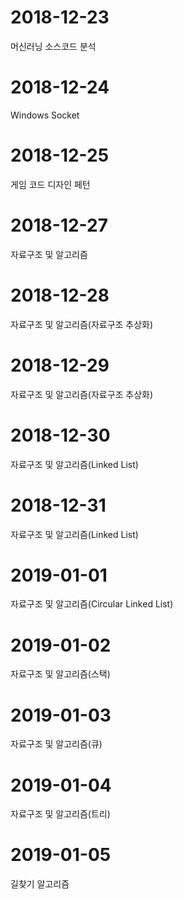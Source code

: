 # 2018-12-23
머신러닝 소스코드 분석  

# 2018-12-24
Windows Socket 

# 2018-12-25
게임 코드 디자인 페턴 

# 2018-12-27
자료구조 및 알고리즘

# 2018-12-28
자료구조 및 알고리즘(자료구조 추상화)

# 2018-12-29
자료구조 및 알고리즘(자료구조 추상화)

# 2018-12-30
자료구조 및 알고리즘(Linked List)

# 2018-12-31
자료구조 및 알고리즘(Linked List)

# 2019-01-01
자료구조 및 알고리즘(Circular Linked List)

# 2019-01-02  
자료구조 및 알고리즘(스택)

# 2019-01-03  
자료구조 및 알고리즘(큐)

# 2019-01-04  
자료구조 및 알고리즘(트리)

# 2019-01-05  
길찾기 알고리즘





